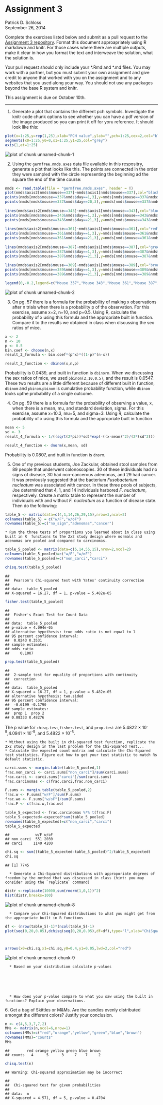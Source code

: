 # Assignment 3
Patrick D. Schloss  
September 26, 2014  

Complete the exercises listed below and submit as a pull request to the [Assignment 3 repository](http://www.github.com/microbialinformatics/assignment03).  Format this document approapriately using R markdown and knitr. For those cases where there are multiple outputs, make it clear in how you format the text and interweave the solution, what the solution is.

Your pull request should only include your *.Rmd and *.md files. You may work with a partner, but you must submit your own assignment and give credit to anyone that worked with you on the assignment and to any websites that you used along your way. You should not use any packages beyond the base R system and knitr.

This assignment is due on October 10th.

------

1.  Generate a plot that contains the different pch symbols. Investigate the knitr code chunk options to see whether you can have a pdf version of the image produced so you can print it off for yoru reference. It should look like this:

   

```r
plot(x=1:25,y=rep(1,25),xlab="PCH value",ylab="",pch=1:25,cex=2,col="black",type="p", main="PCH Symbols",axes=F)
segments(x0=1:25,y0=0,x1=1:25,y1=25,col="grey")
axis(1,at=1:25)
```

![plot of chunk unnamed-chunk-1](./README_files/figure-html/unnamed-chunk-1.png) 


2.  Using the `germfree.nmds.axes` data file available in this respositry, generate a plot that looks like this. The points are connected in the order they were sampled with the circle representing the beginning ad the square the end of the time course:

    

```r
nmds <- read.table(file = "germfree.nmds.axes", header = T)
plot(nmds$axis2[nmds$mouse==337]~nmds$axis1[nmds$mouse==337],col="black",type="l",xlab="NMDS Axis 1",ylab="NMDS Axis 2",ylim=c(-0.6,0.4),xlim=c(-0.4,0.8),lwd=2)
points(nmds[nmds$mouse==337&nmds$day==1,3],y=nmds[nmds$mouse==337&nmds$day==1,4],pch=16,col="black",cex=1.5)
points(nmds[nmds$mouse==337&nmds$day==20,3],y=nmds[nmds$mouse==337&nmds$day==20,4],pch=15,col="black",cex=1.5)
      
lines(nmds$axis2[nmds$mouse==343]~nmds$axis1[nmds$mouse==343],col="blue",type="l",lwd=2)
points(nmds[nmds$mouse==343&nmds$day==1,3],y=nmds[nmds$mouse==343&nmds$day==1,4],pch=16,col="blue",cex=1.5)
points(nmds[nmds$mouse==343&nmds$day==21,3],y=nmds[nmds$mouse==343&nmds$day==21,4],pch=15,col="blue",cex=1.5)
    
lines(nmds$axis2[nmds$mouse==361]~nmds$axis1[nmds$mouse==361],col="red",type="l",lwd=2)
points(nmds[nmds$mouse==361&nmds$day==1,3],y=nmds[nmds$mouse==361&nmds$day==1,4],pch=16,col="red",cex=1.5)
points(nmds[nmds$mouse==361&nmds$day==21,3],y=nmds[nmds$mouse==361&nmds$day==21,4],pch=15,col="red",cex=1.5)
    
lines(nmds$axis2[nmds$mouse==387]~nmds$axis1[nmds$mouse==387],col="green",type="l",lwd=2)
points(nmds[nmds$mouse==387&nmds$day==1,3],y=nmds[nmds$mouse==387&nmds$day==1,4],pch=16,col="green",cex=1.5)
points(nmds[nmds$mouse==387&nmds$day==21,3],y=nmds[nmds$mouse==387&nmds$day==21,4],pch=15,col="green",cex=1.5)
   
lines(nmds$axis2[nmds$mouse==389]~nmds$axis1[nmds$mouse==389],col="brown",type="l",lwd=2)
points(nmds[nmds$mouse==389&nmds$day==1,3],y=nmds[nmds$mouse==389&nmds$day==1,4],pch=16,col="brown",cex=1.5)
points(nmds[nmds$mouse==389&nmds$day==21,3],y=nmds[nmds$mouse==389&nmds$day==21,4],pch=15,col="brown",cex=1.5)

legend(0,-0.2,legend=c("Mouse 337","Mouse 343","Mouse 361","Mouse 387","Mouse 389"),col=c("black","blue","red","green","brown"),border="black",lty=1,lwd=2,cex=.75)
```

![plot of chunk unnamed-chunk-2](./README_files/figure-html/unnamed-chunk-2.png) 


3.  On pg. 57 there is a formula for the probability of making x observations after n trials when there is a probability p of the observation.  For this exercise, assume x=2, n=10, and p=0.5.  Using R, calculate the probability of x using this formula and the appropriate built in function. Compare it to the results we obtained in class when discussing the sex ratios of mice.


```r
x <- 2
n <- 10
p <- 0.5
bin.coef <- choose(n,x)
result_3_formula <- bin.coef*(p^x)*((1-p)^(n-x))

result_3_function <- dbinom(x,n,p)
```
Probability is 0.0439, and built in function is `dbinorm`. When we discussing the sex ratios of mice, we used `pbinom(2,10,0.5)`, and the result is 0.0547. These two results are a little different because of different built in function, `dbinom` and `pbinom`.`pbinom` is cumulative probability function, while `dbinom` looks upthe probability of a single outcome. 

4.  On pg. 59 there is a formula for the probability of observing a value, x, when there is a mean, mu, and standard deviation, sigma.  For this exercise, assume x=10.3, mu=5, and sigma=3.  Using R, calculate the probability of x using this formula and the appropriate built in function

```r
mean <- 5
sd <- 3
result_4_formula <- 1/((sqrt(2*pi))*sd)*exp(-((x-mean)^2)/(2*(sd^2)))

result_4_function <- dnorm(x,mean, sd)
```
Probability is 0.0807, and built in function is `dnorm`.



5.  One of my previous students, Joe Zackular, obtained stool samples from 89 people that underwent colonoscopies.  30 of these individuals had no signs of disease, 30 had non-cancerous ademonas, and 29 had cancer.  It was previously suggested that the bacterium *Fusobacterium nucleatum* was associated with cancer.  In these three pools of subjects, Joe determined that 4, 1, and 14 individuals harbored *F. nucleatum*, respectively. Create a matrix table to represent the number of individuals with and without _F. nucleatum_ as a function of disease state.  Then do the following:


```r
table_5 <- matrix(data=c(4,1,14,26,29,15),nrow=3,ncol=2)
colnames(table_5) = c("w/F","w/oF")
rownames(table_5)=c("no_sign","adenomas","cancer")
```

    * Run the three tests of proportions you learned about in class using built in R  functions to the 2x2 study design where normals and adenomas are pooled and compared to carcinomas.
    

```r
table_5_pooled <- matrix(data=c(5,14,55,15),nrow=2,ncol=2)
colnames(table_5_pooled)=c("w/F","w/oF")
rownames(table_5_pooled)=c("non_carci","carci")

chisq.test(table_5_pooled)
```

```
## 
## 	Pearson's Chi-squared test with Yates' continuity correction
## 
## data:  table_5_pooled
## X-squared = 16.27, df = 1, p-value = 5.482e-05
```

```r
fisher.test(table_5_pooled)
```

```
## 
## 	Fisher's Exact Test for Count Data
## 
## data:  table_5_pooled
## p-value = 4.094e-05
## alternative hypothesis: true odds ratio is not equal to 1
## 95 percent confidence interval:
##  0.0243 0.3531
## sample estimates:
## odds ratio 
##     0.1007
```

```r
prop.test(table_5_pooled)
```

```
## 
## 	2-sample test for equality of proportions with continuity
## 	correction
## 
## data:  table_5_pooled
## X-squared = 16.27, df = 1, p-value = 5.482e-05
## alternative hypothesis: two.sided
## 95 percent confidence interval:
##  -0.6199 -0.1790
## sample estimates:
##  prop 1  prop 2 
## 0.08333 0.48276
```
The p value for `chisq.test`,`fisher.test`, and `prop.test` are 5.4822 &times; 10<sup>-5</sup>,4.0941 &times; 10<sup>-5</sup>, and 5.4822 &times; 10<sup>-5</sup>.

 
    * Without using the built in chi-squared test function, replicate the 2x2 study design in the last problem for the Chi-Squared Test...
    * Calculate the expected count matrix and calculate the Chi-Squared test statistics. Figure out how to get your test statistic to match Rs default statistic.
    

```r
carci.sums <- margin.table(table_5_pooled,1)
frac.non_carci <- carci.sums["non_carci"]/sum(carci.sums)
frac.carci <- carci.sums["carci"]/sum(carci.sums)
frac.carcinomas <- c(frac.carci,frac.non_carci)

F.sums <- margin.table(table_5_pooled,2)
frac.w <- F.sums["w/F"]/sum(F.sums)
frac.wo <- F.sums["w/oF"]/sum(F.sums)
frac.F <- c(frac.w,frac.wo)

table_5_expected <- frac.carcinomas %*% t(frac.F)
table_5_expected<-expected*sum(table_5_pooled)
rownames(table_5_expected)=c("non_carci","carci")
table_5_expected
```

```
##            w/F w/oF
## non_carci  551 2030
## carci     1140 4200
```

```r
chi.sq <- sum((table_5_expected-table_5_pooled)^2/table_5_expected)
chi.sq
```

```
## [1] 7745
```
    

  
      *	Generate a Chi-Squared distributions with approporiate degrees of freedom by the method that was discussed in class (hint: you may consider using the `replicate` command)

```r
distr <-replicate(10000,sum(rnorm(1,0,1))^2)
hist(distr,breaks=100)
```

![plot of chunk unnamed-chunk-8](./README_files/figure-html/unnamed-chunk-8.png) 
      
      
      
      * Compare your Chi-Squared distributions to what you might get from the appropriate built in R functions

```r
df <- (nrow(table_5)-1)*(ncol(table_5)-1)
plot(seq(0,20,0.05),dchisq(seq(0,20,0.05),df=df),type="l",xlab="ChiSquared Statistic",ylab="Probability with 1 degree of freedom")



arrows(x0=chi.sq,x1=chi.sq,y0=0.4,y1=0.05,lwd=2,col="red")
```

![plot of chunk unnamed-chunk-9](./README_files/figure-html/unnamed-chunk-9.png) 
      
      
      
      
      
      
      * Based on your distribution calculate p-values

      
      
      
      
      
      * How does your p-value compare to what you saw using the built in functions? Explain your observations.










6\.  Get a bag of Skittles or M&Ms.  Are the candies evenly distributed amongst the different colors?  Justify your conclusion.

```r
n <- c(4,5,3,7,7,2)
MMs <- matrix(n,ncol=6,nrow=1)
colnames(MMs)=c("red","orange","yellow","green","blue","brown")
rownames(MMs)="counts"
MMs
```

```
##        red orange yellow green blue brown
## counts   4      5      3     7    7     2
```

```r
chisq.test(n)
```

```
## Warning: Chi-squared approximation may be incorrect
```

```
## 
## 	Chi-squared test for given probabilities
## 
## data:  n
## X-squared = 4.571, df = 5, p-value = 0.4704
```


